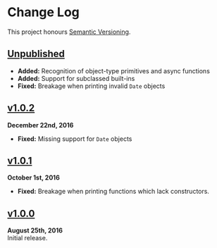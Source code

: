 Change Log
==========

This project honours [Semantic Versioning](http://semver.org/).


[Unpublished]
------------------------------------------------------------------------
* **Added:** Recognition of object-type primitives and async functions
* **Added:** Support for subclassed built-ins
* **Fixed:** Breakage when printing invalid `Date` objects


[v1.0.2]
------------------------------------------------------------------------
**December 22nd, 2016**  
* **Fixed:** Missing support for `Date` objects


[v1.0.1]
------------------------------------------------------------------------
**October 1st, 2016**  
* **Fixed:** Breakage when printing functions which lack constructors.


[v1.0.0]
------------------------------------------------------------------------
**August 25th, 2016**  
Initial release.


[Referenced links]:_____________________________________________________
[Unpublished]: ../../compare/v1.0.2...HEAD
[v1.0.2]: https://github.com/Alhadis/Print/releases/tag/v1.0.2
[v1.0.1]: https://github.com/Alhadis/Print/releases/tag/v1.0.1
[v1.0.0]: https://github.com/Alhadis/Print/releases/tag/v1.0.0
